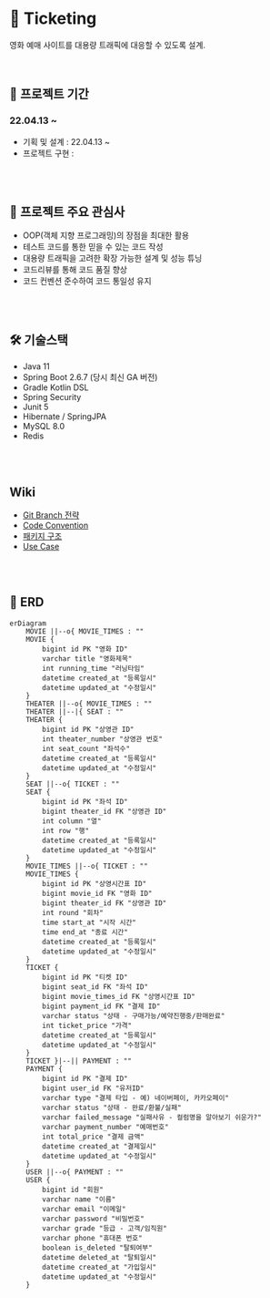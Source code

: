 # 🍿 Ticketing
영화 예매 사이트를 대용량 트래픽에 대응할 수 있도록 설계.

<br/>

## 📆 프로젝트 기간
### 22.04.13 ~ 
- 기획 및 설계 : 22.04.13 ~ 
- 프로젝트 구현 :   


<br/><br/>

## 🎯 프로젝트 주요 관심사
- OOP(객체 지향 프로그래밍)의 장점을 최대한 활용
- 테스트 코드를 통한 믿을 수 있는 코드 작성
- 대용량 트래픽을 고려한 확장 가능한 설계 및 성능 튜닝
- 코드리뷰를 통해 코드 품질 향상
- 코드 컨벤션 준수하여 코드 통일성 유지

<br/><br/>

## 🛠 기술스택
- Java 11
- Spring Boot 2.6.7 (당시 최신 GA 버전)
- Gradle Kotlin DSL
- Spring Security
- Junit 5
- Hibernate / SpringJPA
- MySQL 8.0
- Redis

<br/><br/>

## Wiki
- [Git Branch 전략](https://github.com/f-lab-edu/Ticketing/wiki#-git-branch-%EC%A0%84%EB%9E%B5)
- [Code Convention](https://github.com/f-lab-edu/Ticketing/wiki#-code-convention)
- [패키지 구조](https://github.com/f-lab-edu/Ticketing/wiki#-%ED%8C%A8%ED%82%A4%EC%A7%80-%EA%B5%AC%EC%A1%B0)
- [Use Case](https://github.com/f-lab-edu/Ticketing/wiki/Use-Case)

<br/><br/>

## 🧩 ERD

``` mermaid
erDiagram
    MOVIE ||--o{ MOVIE_TIMES : ""
    MOVIE {
        bigint id PK "영화 ID"
        varchar title "영화제목"
        int running_time "러닝타임"
        datetime created_at "등록일시"
        datetime updated_at "수정일시"
    }
    THEATER ||--o{ MOVIE_TIMES : ""
    THEATER ||--|{ SEAT : ""
    THEATER {
        bigint id PK "상영관 ID"
        int theater_number "상영관 번호"
        int seat_count "좌석수"
        datetime created_at "등록일시"
        datetime updated_at "수정일시"
    }
    SEAT ||--o{ TICKET : ""
    SEAT {
        bigint id PK "좌석 ID"
        bigint theater_id FK "상영관 ID"
        int column "열"
        int row "행"
        datetime created_at "등록일시"
        datetime updated_at "수정일시"
    }
    MOVIE_TIMES ||--o{ TICKET : ""
    MOVIE_TIMES {
        bigint id PK "상영시간표 ID"
        bigint movie_id FK "영화 ID"
        bigint theater_id FK "상영관 ID"
        int round "회차"
        time start_at "시작 시간"
        time end_at "종료 시간"
        datetime created_at "등록일시"
        datetime updated_at "수정일시"
    }
    TICKET {
        bigint id PK "티켓 ID"
        bigint seat_id FK "좌석 ID"
        bigint movie_times_id FK "상영시간표 ID"
        bigint payment_id FK "결제 ID"
        varchar status "상태 - 구매가능/예약진행중/판매완료"
        int ticket_price "가격"
        datetime created_at "등록일시"
        datetime updated_at "수정일시"
    }
    TICKET }|--|| PAYMENT : ""
    PAYMENT {
        bigint id PK "결제 ID"
        bigint user_id FK "유저ID"
        varchar type "결제 타입 - 예) 네이버페이, 카카오페이"
        varchar status "상태 - 완료/환불/실패"
        varchar failed_message "실패사유 - 컬럼명을 알아보기 쉬운가?"
        varchar payment_number "예매번호"
        int total_price "결제 금액"
        datetime created_at "결제일시"
        datetime updated_at "수정일시"
    }
    USER ||--o{ PAYMENT : ""
    USER {
        bigint id "회원"
        varchar name "이름"
        varchar email "이메일"
        varchar password "비밀번호"
        varchar grade "등급 - 고객/임직원"
        varchar phone "휴대폰 번호"
        boolean is_deleted "탈퇴여부"
        datetime deleted_at "탈퇴일시"
        datetime created_at "가입일시"
        datetime updated_at "수정일시"
    }
```

<br/><br/>
